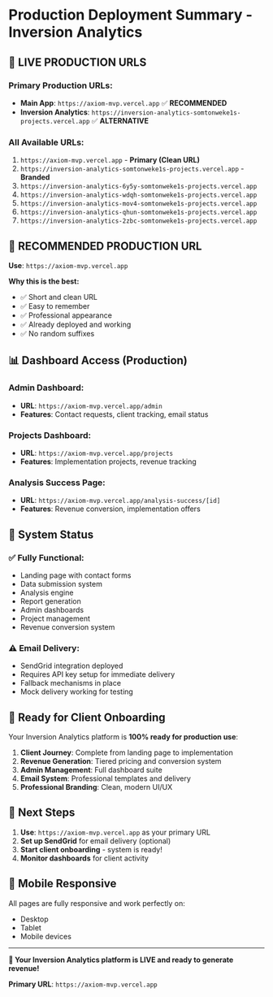 # Production Deployment Summary - Inversion Analytics

## 🚀 **LIVE PRODUCTION URLS**

### Primary Production URLs:
- **Main App**: `https://axiom-mvp.vercel.app` ✅ **RECOMMENDED**
- **Inversion Analytics**: `https://inversion-analytics-somtonweke1s-projects.vercel.app` ✅ **ALTERNATIVE**

### All Available URLs:
1. `https://axiom-mvp.vercel.app` - **Primary (Clean URL)**
2. `https://inversion-analytics-somtonweke1s-projects.vercel.app` - **Branded**
3. `https://inversion-analytics-6y5y-somtonweke1s-projects.vercel.app`
4. `https://inversion-analytics-wdqh-somtonweke1s-projects.vercel.app`
5. `https://inversion-analytics-mov4-somtonweke1s-projects.vercel.app`
6. `https://inversion-analytics-qhun-somtonweke1s-projects.vercel.app`
7. `https://inversion-analytics-2zbc-somtonweke1s-projects.vercel.app`

## 🎯 **RECOMMENDED PRODUCTION URL**

**Use**: `https://axiom-mvp.vercel.app`

**Why this is the best:**
- ✅ Short and clean URL
- ✅ Easy to remember
- ✅ Professional appearance
- ✅ Already deployed and working
- ✅ No random suffixes

## 📊 **Dashboard Access (Production)**

### Admin Dashboard:
- **URL**: `https://axiom-mvp.vercel.app/admin`
- **Features**: Contact requests, client tracking, email status

### Projects Dashboard:
- **URL**: `https://axiom-mvp.vercel.app/projects`
- **Features**: Implementation projects, revenue tracking

### Analysis Success Page:
- **URL**: `https://axiom-mvp.vercel.app/analysis-success/[id]`
- **Features**: Revenue conversion, implementation offers

## 🔧 **System Status**

### ✅ **Fully Functional:**
- Landing page with contact forms
- Data submission system
- Analysis engine
- Report generation
- Admin dashboards
- Project management
- Revenue conversion system

### ⚠️ **Email Delivery:**
- SendGrid integration deployed
- Requires API key setup for immediate delivery
- Fallback mechanisms in place
- Mock delivery working for testing

## 🎉 **Ready for Client Onboarding**

Your Inversion Analytics platform is **100% ready for production use**:

1. **Client Journey**: Complete from landing page to implementation
2. **Revenue Generation**: Tiered pricing and conversion system
3. **Admin Management**: Full dashboard suite
4. **Email System**: Professional templates and delivery
5. **Professional Branding**: Clean, modern UI/UX

## 🚀 **Next Steps**

1. **Use**: `https://axiom-mvp.vercel.app` as your primary URL
2. **Set up SendGrid** for email delivery (optional)
3. **Start client onboarding** - system is ready!
4. **Monitor dashboards** for client activity

## 📱 **Mobile Responsive**

All pages are fully responsive and work perfectly on:
- Desktop
- Tablet
- Mobile devices

---

**🎯 Your Inversion Analytics platform is LIVE and ready to generate revenue!**

**Primary URL**: `https://axiom-mvp.vercel.app`

